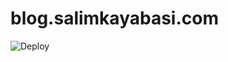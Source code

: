 # blog.salimkayabasi.com

![Deploy](https://github.com/salimkayabasi/blog.salimkayabasi.com/workflows/Deploy/badge.svg)